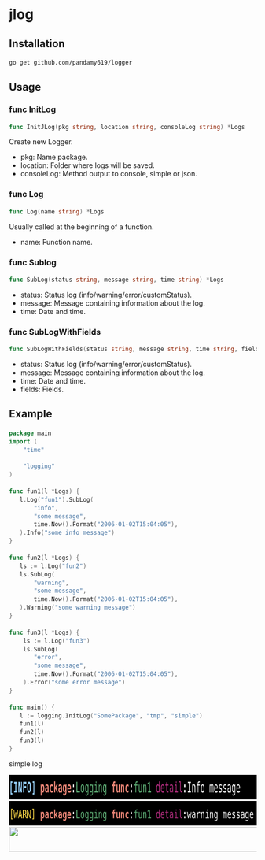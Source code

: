 # jlog

## Installation
```bash
go get github.com/pandamy619/logger
```

## Usage

### func InitLog

```go
func InitJLog(pkg string, location string, consoleLog string) *Logs
```
Create new Logger.
* pkg: Name package.
* location: Folder where logs will be saved.
* consoleLog: Method output to console, simple or json.

### func Log

```go
func Log(name string) *Logs
```
Usually called at the beginning of a function.
* name: Function name.

### func Sublog

```go
func SubLog(status string, message string, time string) *Logs
```
* status: Status log (info/warning/error/customStatus).
* message: Message containing information about the log.
* time: Date and time.

### func SubLogWithFields
```go
func SubLogWithFields(status string, message string, time string, field Fields) *Logs
```
* status: Status log (info/warning/error/customStatus).
* message: Message containing information about the log.
* time: Date and time.
* fields: Fields.

## Example

```go
package main
import (
    "time"

    "logging"
)

func fun1(l *Logs) {
   l.Log("fun1").SubLog(
   	   "info",
       "some message",
       time.Now().Format("2006-01-02T15:04:05"),
   ).Info("some info message")
}

func fun2(l *Logs) {
   ls := l.Log("fun2")
   ls.SubLog(
       "warning",
       "some message",
       time.Now().Format("2006-01-02T15:04:05"),
   ).Warning("some warning message")
}

func fun3(l *Logs) {
    ls := l.Log("fun3")
    ls.SubLog(
       "error",
       "some message",
       time.Now().Format("2006-01-02T15:04:05"),
    ).Error("some error message")
}

func main() {
   l := logging.InitLog("SomePackage", "tmp", "simple")
   fun1(l)
   fun2(l)
   fun3(l)
}
```

simple log

<img src="./img/info_simple.png" width="550" height="50">
<img src="./img/warn_simple.png" width="550" height="50">
<img src="./img/error_simple.png" width="550" height="50">